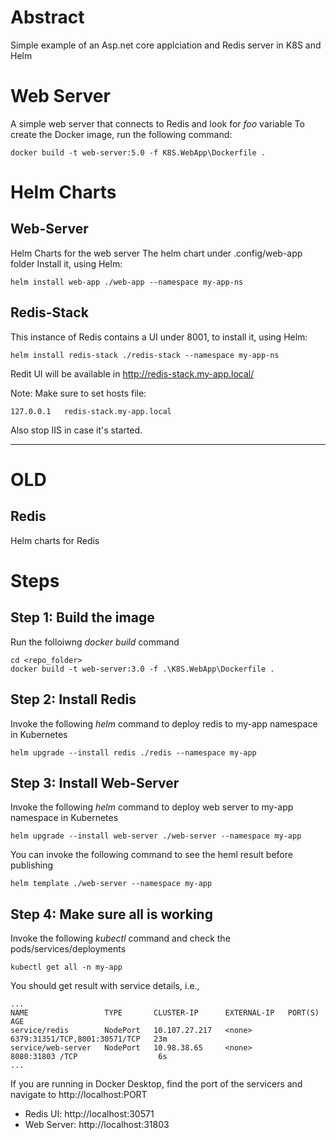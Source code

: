 # Abstract
Simple example of an Asp.net core applciation and Redis server in K8S and Helm 

# Web Server
A simple web server that connects to Redis and look for _foo_ variable
To create the Docker image, run the following command:
```
docker build -t web-server:5.0 -f K8S.WebApp\Dockerfile .
```

# Helm Charts

## Web-Server
Helm Charts for the web server
The helm chart under .config/web-app folder
Install it, using Helm:
```
helm install web-app ./web-app --namespace my-app-ns
```

## Redis-Stack
This instance of Redis contains a UI under 8001, to install it, using Helm:
```
helm install redis-stack ./redis-stack --namespace my-app-ns
```
Redit UI will be available in http://redis-stack.my-app.local/

Note: Make sure to set hosts file:
```
127.0.0.1	redis-stack.my-app.local 
```
Also stop IIS in case it's started.

----------
# OLD

## Redis
Helm charts for Redis

# Steps
## Step 1: Build the image
Run the folloiwng _docker build_ command
```
cd <repo_folder>
docker build -t web-server:3.0 -f .\K8S.WebApp\Dockerfile .
```

## Step 2: Install Redis
Invoke the following _helm_ command to deploy redis to my-app namespace in Kubernetes

```
helm upgrade --install redis ./redis --namespace my-app
```

## Step 3: Install Web-Server
Invoke the following _helm_ command to deploy web server to my-app namespace in Kubernetes

```
helm upgrade --install web-server ./web-server --namespace my-app
```

You can invoke the following command to see the heml result before publishing

```
helm template ./web-server --namespace my-app
```

## Step 4: Make sure all is working
Invoke the following _kubectl_ command and check the pods/services/deployments
```
kubectl get all -n my-app
``` 
You should get result with service details, i.e.,
```
...
NAME                 TYPE       CLUSTER-IP      EXTERNAL-IP   PORT(S)                         AGE
service/redis        NodePort   10.107.27.217   <none>        6379:31351/TCP,8001:30571/TCP   23m
service/web-server   NodePort   10.98.38.65     <none>        8080:31803 /TCP                  6s
...
```
If you are running in Docker Desktop, find the port of the servicers and navigate to http://localhost:PORT

- Redis UI: http://localhost:30571
- Web Server: http://localhost:31803